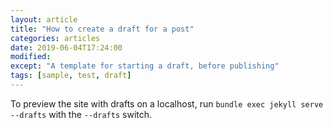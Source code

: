 ```yaml
---
layout: article
title: "How to create a draft for a post"
categories: articles
date: 2019-06-04T17:24:00
modified:
except: "A template for starting a draft, before publishing"
tags: [sample, test, draft]
---
```


To preview the site with drafts on a localhost, run `bundle exec jekyll serve --drafts` with the `--drafts` switch.

